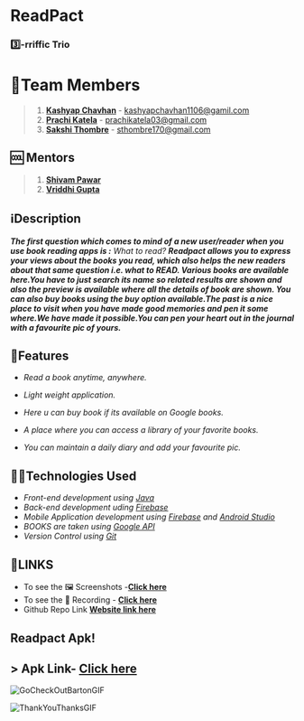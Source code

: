 # ReadPact

### :three:-rriffic Trio

# :information_desk_person:Team Members
>1) [**Kashyap Chavhan**](https://github.com/Kashyap110) - kashyapchavhan1106@gamil.com
>2) [**Prachi Katela**](https://github.com/07prachi)     - prachikatela03@gmail.com 
>3) [**Sakshi Thombre**](https://github.com/SAKSHEE547)  - sthombre170@gmail.com

## :cool: Mentors
>1) [**Shivam Pawar**](https://github.com/theshivv)
>2) [**Vriddhi Gupta**](https://github.com/Vriddhigupta)



## :information_source:Description

***The first question which comes to mind of a new user/reader when you use book reading apps is :***
*What to read?*
***Readpact allows you to express your views about the books you read, which also helps the  new readers about that same question i.e. what to READ. Various books are available here.You have to just search its name so related results are shown and also the preview is available where all the details of book are shown. You can also buy books using the buy option available.The past is a nice place to visit when you have made good memories and pen it some where.We have made it possible.You can pen your heart out in the journal with a favourite pic of yours.*** 




## :dart:Features 


* *Read a book anytime, anywhere.*

* *Light weight application.*

* *Here u can buy book if its available on Google books.*

* *A place where you can access a library of your favorite books.*

* *You can maintain a daily diary and add your favourite pic.*



## 🕵️‍♀️Technologies Used 
* *Front-end development using [Java](https://www.oracle.com/java/)*
* *Back-end development uding [Firebase](https://firebase.google.com/)*
* *Mobile Application development using [Firebase](https://firebase.google.com/) and [Android Studio](https://developer.android.com/about)*
* *BOOKS are taken using [Google API](https://developers.google.com/books/docs/v1/using)*
* *Version Control using [Git](https://git-scm.com/)*



## 🔗LINKS

 *  To see the 🖼️ Screenshots -[**Click here**](https://drive.google.com/drive/u/3/folders/1XHND70rzOW7yYW5QB0jdO9euCix_SY4y)
 *  To see the 🔴 Recording -  [**Click here**](https://drive.google.com/drive/folders/14QeMGbVF_7sLG-jIi91ZB5AkCeA1F-CB?usp=sharing)
 *  Github Repo Link [**Website link here**](https://github.com/Kashyap110/Readpact)

## Readpact Apk!

## > Apk Link- [**Click here**](https://drive.google.com/drive/folders/1animvG2Vz9TR7mG8NdTsdN7wW54CXbFA?usp=sharing)

![GoCheckOutBartonGIF](https://user-images.githubusercontent.com/90785451/150198683-622886d5-4b00-452f-922c-ea9e068ea50d.gif)



![ThankYouThanksGIF](https://user-images.githubusercontent.com/90785451/150199806-5827b313-e1ad-4a35-a756-94150d324638.gif)
